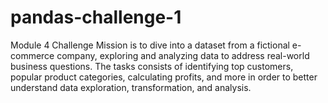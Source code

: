 # pandas-challenge-1
Module 4 Challenge
Mission is to dive into a dataset from a fictional e-commerce company, exploring and analyzing data to address real-world business questions. The tasks consists of identifying top customers, popular product categories, calculating profits, and more in order to better understand data exploration, transformation, and analysis.
